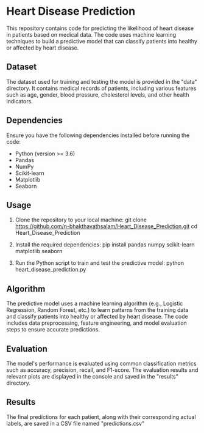 # Heart Disease Prediction

This repository contains code for predicting the likelihood of heart disease in patients based on medical data. The code uses machine learning techniques to build a predictive model that can classify patients into healthy or affected by heart disease.

## Dataset

The dataset used for training and testing the model is provided in the "data" directory. It contains medical records of patients, including various features such as age, gender, blood pressure, cholesterol levels, and other health indicators.

## Dependencies

Ensure you have the following dependencies installed before running the code:
- Python (version >= 3.6)
- Pandas
- NumPy
- Scikit-learn
- Matplotlib
- Seaborn

## Usage

1. Clone the repository to your local machine:
git clone https://github.com/n-bhakthavathsalam/Heart_Disease_Prediction.git
cd Heart_Disease_Prediction

2. Install the required dependencies:
pip install pandas numpy scikit-learn matplotlib seaborn

3. Run the Python script to train and test the predictive model:
python heart_disease_prediction.py


## Algorithm

The predictive model uses a machine learning algorithm (e.g., Logistic Regression, Random Forest, etc.) to learn patterns from the training data and classify patients into healthy or affected by heart disease. The code includes data preprocessing, feature engineering, and model evaluation steps to ensure accurate predictions.

## Evaluation

The model's performance is evaluated using common classification metrics such as accuracy, precision, recall, and F1-score. The evaluation results and relevant plots are displayed in the console and saved in the "results" directory.

## Results

The final predictions for each patient, along with their corresponding actual labels, are saved in a CSV file named "predictions.csv"
